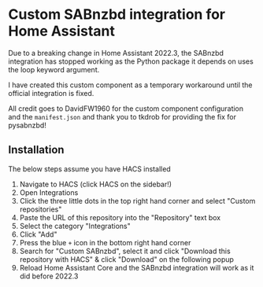 # Custom SABnzbd integration for Home Assistant
Due to a breaking change in Home Assistant 2022.3, the SABnzbd integration has stopped working as the Python package it depends on uses the loop keyword argument.

I have created this custom component as a temporary workaround until the official integration is fixed.

All credit goes to DavidFW1960 for the custom component configuration and the `manifest.json` and thank you to tkdrob for providing the fix for pysabnzbd!

## Installation
The below steps assume you have HACS installed
1. Navigate to HACS (click HACS on the sidebar!)
2. Open Integrations
3. Click the three little dots in the top right hand corner and select "Custom repositories"
4. Paste the URL of this repository into the "Repository" text box
5. Select the category "Integrations"
6. Click "Add"
7. Press the blue `+` icon in the bottom right hand corner
8. Search for "Custom SABnzbd", select it and click "Download this repository with HACS" & click "Download" on the following popup
9. Reload Home Assistant Core and the SABnzbd integration will work as it did before 2022.3
